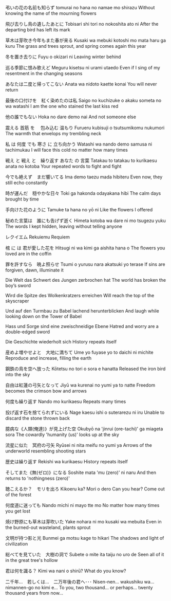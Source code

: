 弔いの花の名前も知らず
tomurai no hana no namae mo shirazu
Without knowing the name of the mourning flowers

飛び去りし鳥の遺したあとに
Tobisari shi tori no nokoshita ato ni
After the departing bird has left its mark

草木は芽吹き今年もまた春が来る
Kusaki wa mebuki kotoshi mo mata haru ga kuru
The grass and trees sprout, and spring comes again this year

冬を置き去りに
Fuyu o okizari ni
Leaving winter behind

巡る季節に恨み歌えど
Meguru kisetsu ni urami utaedo
Even if I sing of my resentment in the changing seasons

あなたは二度と帰ってこない
Anata wa nidoto kaette konai
You will never return

最後の口付けを　紅く染めたのは私
Saigo no kuchizuke o akaku someta no wa watashi
I am the one who stained the last kiss red

他の誰でもない
Hoka no dare demo nai
And not someone else

震える   首筋 を 　包み込む 温もり
Furueru kubisuji o  tsutsumikomu nukumori
The warmth that envelops my trembling neck

私 は 何度 でも 寒さ に 立ち向かう
Watashi wa nando demo samusa ni tachimukau
I will face this cold no matter how many times

戦え と 戦え と　繰り返す あなた の 言葉
Tatakau to tatakau to kurikaesu anata no kotoba
Your repeated words to fight and fight

今でも絶えず　まだ響いてる
Ima demo taezu mada hibiteru
Even now, they still echo constantly

時が運んだ　穏やかな日々
Toki ga hakonda odayakana hibi
The calm days brought by time

手向けた花のように
Tamuke ta hana no yō ni
Like the flowers I offered

秘めた言葉は　誰にも告げず逝く
Himeta kotoba wa dare ni mo tsugezu yuku
The words I kept hidden, leaving without telling anyone

レクイエム
Rekuiemu
Requiem

棺 に は 君が愛した花を
Hitsugi ni wa kimi ga aishita hana o
The flowers you loved are in the coffin

罪を許すなら　暁よ照らせ
Tsumi o yurusu nara akatsuki yo terase
If sins are forgiven, dawn, illuminate it

Die Welt das Schwert des Jungen zerbrochen hat
The world has broken the boy’s sword

Wird die Spitze des Wolkenkratzers erreichen
Will reach the top of the skyscraper

Und auf den Turmbau zu Babel lachend herunterblicken
And laugh while looking down on the Tower of Babel

Hass und Sorge sind eine zweischneidige Ebene
Hatred and worry are a double-edged sword

Die Geschichte wiederholt sich
History repeats itself

産めよ増やせよと　大地に満ちて
Ume yo fuyase yo to daichi ni michite
Reproduce and increase, filling the earth

鋼鉄の鳥を空へ放った
Kōtetsu no tori o sora e hanatta
Released the iron bird into the sky

自由は紅蓮の弓矢となって
Jiyū wa kurenai no yumi ya to natte
Freedom becomes the crimson bow and arrows

何度も繰り返す
Nando mo kurikaesu
Repeats many times

投げ返す石を捨てられずにいる
Nage kaesu ishi o suterarezu ni iru
Unable to discard the stone thrown back

臆病な《人類(俺達)》が見上げた空
Okubyō na 'jinrui (ore-tachi)' ga miageta sora
The cowardly 'humanity (us)' looks up at the sky

流星に似た　冥府の弓矢
Ryūsei ni nita meifu no yumi ya
Arrows of the underworld resembling shooting stars

歴史は繰り返す
Rekishi wa kurikaesu
History repeats itself

そしてまた《無(ゼロ)》になる
Soshite mata 'mu (zero)' ni naru
And then returns to 'nothingness (zero)'

聴こえるか？　モリを出ろ
Kikoeru ka? Mori o dero
Can you hear? Come out of the forest

何度道に迷っても
Nando michi ni mayo tte mo
No matter how many times you get lost

焼け野原にも草木は芽吹いた
Yake nohara ni mo kusaki wa mebuita
Even in the burned-out wasteland, plants sprout

文明が持つ影と光
Bunmei ga motsu kage to hikari
The shadows and light of civilization

総べてを見ていた　大樹の洞で
Subete o mite ita taiju no uro de
Seen all of it in the great tree's hollow

君は何を識る？
Kimi wa nani o shirū?
What do you know?

二千年...　若しくは...　二万年後の君へ･･･
Nisen-nen... wakushiku wa... nimannen-go no kimi e...
To you, two thousand... or perhaps... twenty thousand years from now...